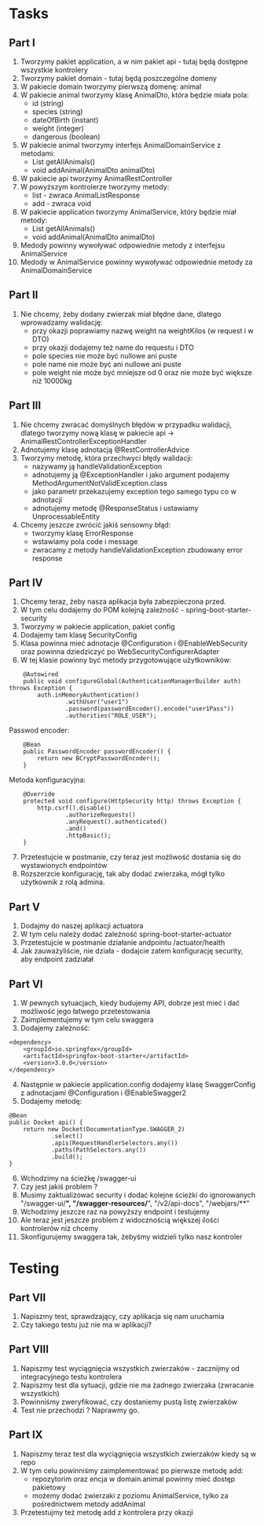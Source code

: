 # Tasks

## Part I

1. Tworzymy pakiet application, a w nim pakiet api - tutaj będą dostępne wszystkie kontrolery
2. Tworzymy pakiet domain - tutaj będą poszczególne domeny
3. W pakiecie domain tworzymy pierwszą domenę: animal
4. W pakiecie animal tworzymy klasę AnimalDto, która będzie miała pola:
    - id (string)
    - species (string)
    - dateOfBirth (instant)
    - weight (integer)
    - dangerous (boolean)
5. W pakiecie animal tworzymy interfejs AnimalDomainService z metodami:
    - List<AnimalDto> getAllAnimals()
    - void addAnimal(AnimalDto animalDto)
6. W pakiecie api tworzymy AnimalRestController
7. W powyższym kontrolerze tworzymy metody:
    - list - zwraca AnimalListResponse
    - add - zwraca void
8. W pakiecie application tworzymy AnimalService, który będzie miał metody:
    - List<AnimalDto> getAllAnimals()
    - void addAnimal(AnimalDto animalDto)
8. Medody powinny wywoływać odpowiednie metody z interfejsu AnimalService
9. Medody w AnimalService powinny wywoływać odpowiednie metody za AnimalDomainService

## Part II

1. Nie chcemy, żeby dodany zwierzak miał błędne dane, dlatego wprowadzamy walidację:
    - przy okazji poprawiamy nazwę weight na weightKilos (w request i w DTO)
    - przy okazji dodajemy też name do requestu i DTO
    - pole species nie może być nullowe ani puste
    - pole name nie może być ani nullowe ani puste
    - pole weight nie może być mniejsze od 0 oraz nie może być większe niż 10000kg

## Part III

1. Nie chcemy zwracać domyślnych błędów w przypadku walidacji, dlatego
   tworzymy nową klasę w pakiecie api -> AnimalRestControllerExceptionHandler
2. Adnotujemy klasę adnotacją @RestControllerAdvice
3. Tworzymy metodę, która przechwyci błędy walidacji:
    - nazywamy ją handleValidationException
    - adnotujemy ją @ExceptionHandler i jako argument podajemy MethodArgumentNotValidException.class
    - jako parametr przekazujemy exception tego samego typu co w adnotacji
    - adnotujemy metodę @ResponseStatus i ustawiamy UnprocessableEntity
4. Chcemy jeszcze zwrócić jakiś sensowny błąd:
    - tworzymy klasę ErrorResponse
    - wstawiamy pola code i message
    - zwracamy z metody handleValidationException zbudowany error response

## Part IV
1. Chcemy teraz, żeby nasza aplikacja była zabezpieczona przed.
2. W tym celu dodajemy do POM kolejną zależność - spring-boot-starter-security
3. Tworzymy w pakiecie application, pakiet config
4. Dodajemy tam klasę SecurityConfig
5. Klasa powinna mieć adnotacje @Configuration i @EnableWebSecurity oraz powinna dziedziczyć po WebSecurityConfigurerAdapter
6. W tej klasie powinny być metody przygotowujące użytkowników:
```  
    @Autowired
    public void configureGlobal(AuthenticationManagerBuilder auth) throws Exception {
        auth.inMemoryAuthentication()
                .withUser("user1")
                .password(passwordEncoder().encode("user1Pass"))
                .authorities("ROLE_USER");

```

Passwod encoder:

```
    @Bean
    public PasswordEncoder passwordEncoder() {
        return new BCryptPasswordEncoder();
    }
```
    
Metoda konfiguracyjna:

```
    @Override
    protected void configure(HttpSecurity http) throws Exception {
        http.csrf().disable()
                .authorizeRequests()
                .anyRequest().authenticated()
                .and()
                .httpBasic();
    }
```

7. Przetestujcie w postmanie, czy teraz jest możliwość dostania się do wystawionych endpointów
8. Rozszerzcie konfigurację, tak aby dodać zwierzaka, mógł tylko użytkownik z rolą admina.

## Part V

1. Dodajmy do naszej aplikacji actuatora
2. W tym celu należy dodać zależność spring-boot-starter-actuator
3. Przetestujcie w postmanie działanie andpointu /actuator/health
4. Jak zauważyliście, nie działa - dodajcie zatem konfigurację security, aby endpoint zadziałał

## Part VI

1. W pewnych sytuacjach, kiedy budujemy API, dobrze jest mieć i dać możliwość jego łatwego przetestowania
2. Zaimplementujemy w tym celu swaggera
3. Dodajemy zależność:
```
<dependency>
    <groupId>io.springfox</groupId>
    <artifactId>springfox-boot-starter</artifactId>
    <version>3.0.0</version>
</dependency>
``` 
4. Następnie w pakiecie application.config dodajemy klasę SwaggerConfig z adnotacjami @Configuration i @EnableSwagger2
5. Dodajemy metodę:
```
@Bean
public Docket api() {
    return new Docket(DocumentationType.SWAGGER_2)
            .select()
            .apis(RequestHandlerSelectors.any())
            .paths(PathSelectors.any())
            .build();
}
```
6. Wchodzimy na ścieżkę /swagger-ui
7. Czy jest jakiś problem ?
8. Musimy zaktualizować security i dodać kolejne ścieżki do ignorowanych "/swagger-ui/**", "/swagger-resources/**", "/v2/api-docs", "/webjars/**"
9. Wchodzimy jeszcze raz na powyższy endpoint i testujemy
10. Ale teraz jest jeszcze problem z widocznością większej ilości kontrolerów niż chcemy
11. Skonfigurujemy swaggera tak, żebyśmy widzieli tylko nasz kontroler

# Testing

## Part VII
1. Napiszmy test, sprawdzający, czy aplikacja się nam uruchamia
2. Czy takiego testu już nie ma w aplikacji?

## Part VIII
1. Napiszmy test wyciągnięcia wszystkich zwierzaków - zacznijmy od integracyjnego testu kontrolera
2. Napiszmy test dla sytuacji, gdzie nie ma żadnego zwierzaka (zwracanie wszystkich)
3. Powinniśmy zweryfikować, czy dostaniemy pustą listę zwierzaków
4. Test nie przechodzi ? Naprawmy go.

## Part IX
1. Napiszmy teraz test dla wyciągnięcia wszystkich zwierzaków kiedy są w repo
2. W tym celu powinniśmy zaimplementować po pierwsze metodę add:
    - repozytorim oraz encja w domain.animal powinny mieć dostęp pakietowy
    - możemy dodać zwierzaki z poziomu AnimalService, tylko za pośrednictwem metody addAnimal
3. Przetestujmy też metodę add z kontrolera przy okazji







